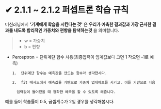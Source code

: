 # ✔ 2.1.1 ~ 2.1.2 퍼셉트론 학습 규칙

머신러닝에서 __'기계에게 학습을 시킨다는 것'__ 은 __우리가 예측한 결과값과 가장 근사한 
결과를 내도록 합리적인 가중치와 편향을 탐색하는것__ 을 의미합니다.
> - w = 가중치
> - b = 편향

* Perceptron = 단위계단 함수 사용(최종입력이 임계값보다 크면 1 작으면 -1로 예측)
        
      1.  단위계단 함수는 예측값을 만드는 함수라 생각합시다.
       
      2.  fit 메서드에서 예측값을 기반으로 가중치 업데이트를 시키고, 이를 기반으로 다음
        
        입력값이 들어왔을 때 정확한 예측을 할 수 있도록 해줍니다.
     

예를 들어 학습률이 0.5, 곱셈계수가 2일 경우를 생각해봅시다.
